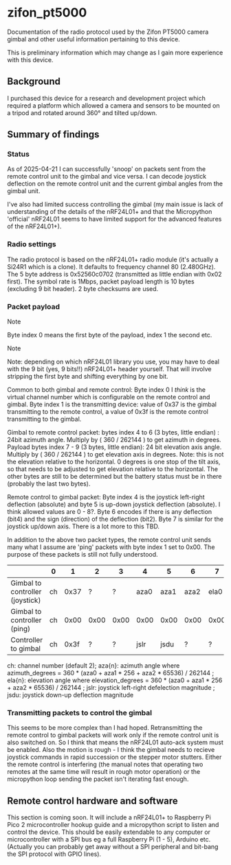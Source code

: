 # zifon_pt5000
Documentation of the radio protocol used by the Zifon PT5000 camera gimbal and other useful information pertaining to this device.

This is preliminary information which may change as I gain more experience with this device. 

## Background

I purchased this device for a research and development project which required a platform which allowed a camera and sensors to be mounted on a tripod and rotated around 360° and tilted up/down.

## Summary of findings

### Status

As of 2025-04-21 I can successfully 'snoop' on packets sent from the remote control unit to the gimbal and vice versa. I can decode joystick deflection on the remote control unit and the current gimbal angles from the gimbal unit. 

I've also had limited success controlling the gimbal (my main issue is lack of understanding of the details of the nRF24L01+ and that the Micropython 'official' nRF24L01 seems to have limited support for the advanced features of the nRF24L01+).

### Radio settings
The radio protocol is based on the nRF24L01+ radio module (it's actually a Si24R1 which is a clone). It defaults to frequency channel 80 (2.480GHz). The 5 byte address is 0x52560c0702 (transmitted as little endian with 0x02 first). The symbol rate is 1Mbps, packet payload length is 10 bytes (excluding 9 bit header). 2 byte checksums are used.

### Packet payload 

> [!NOTE]  
> Byte index 0 means the first byte of the payload, index 1 the second etc.

> [!NOTE]
> Note: depending on which nRF24L01 library you use, you may have to deal with the 9 bit (yes, 9 bits!!) nRF24L01+ header yourself. That will involve stripping the first byte and shifting everything by one bit.

Common to both gimbal and remote control: Byte index 0 I *think* is the virtual channel number which is configurable on the remote control and gimbal. Byte index 1 is the transmitting device: value of 0x37 is the gimbal transmitting to the remote control, a value of 0x3f is the remote control transmitting to the gimbal.

Gimbal to remote control packet:  bytes index 4 to 6 (3 bytes, little endian) : 24bit azimuth angle. Multiply by ( 360 / 262144 ) to get azimuth in degrees. Payload bytes index 7 - 9 (3 bytes, little endian): 24 bit elevation axis angle.  Multiply by ( 360 / 262144 ) to get elevation axis in degrees. Note: this is not the elevation relative to the horizontal.  0 degrees is one stop of the tilt axis, so that needs to be adjusted to get elevation relative to the horizontal.  The other bytes are still to be determined but the battery status must be in there (probably the last two bytes).

Remote control to gimbal packet:  Byte index 4 is the joystick left-right deflection (absolute) and byte 5 is up-down joystick deflection (absolute). I think allowed values are 0 - 8?. Byte 6 encodes if there is any deflection (bit4) and the sign (direction) of the deflection (bit2). Byte 7 is similar for the joystick up/down axis. There is a lot more to this TBD.

In addition to the above two packet types, the remote control unit sends many what I assume are 'ping' packets with byte index 1 set to 0x00. The purpose of these packets is still not fully understood.

|                                | 0  | 1    | 2    | 3    | 4    | 5    | 6    | 7    | 8    | 9    |
|--------------------------------|----|------|------|------|------|------|------|------|------|------|
|Gimbal to controller (joystick) | ch | 0x37 | ?    | ?    | aza0 | aza1 | aza2 | ela0 | ela1 | ela2 |
|Gimbal to controller (ping)     | ch | 0x00 | 0x00 | 0x00 | 0x00 | 0x00 | 0x00 | 0x00 | 0x00 | 0x00 |
|Controller to gimbal            | ch | 0x3f | ?    | ?    | jslr | jsdu | ?    | ?    | ?    | ?    |

ch: channel number (default 2); 
aza{n}: azimuth angle where azimuth_degrees = 360 * (aza0 + aza1 * 256 + aza2 * 65536) / 262144 ;
ela{n}: elevation angle where elevation_degrees = 360 * (aza0 + aza1 * 256 + aza2 * 65536) / 262144 ;
jslr: joystick left-right defelection magnitude ;
jsdu: joystick down-up deflection magnitude 



### Transmitting packets to control the gimbal

This seems to be more complex than I had hoped.  Retransmitting the remote control to gimbal packets will work only if the remote control unit is also switched on. So I think that means the nRF24L01 auto-ack system must be enabled. Also the motion is rough - I think the gimbal needs to recieve joystick commands in rapid succession or the stepper motor stutters. Either the remote control is interfering (the manual notes that operating two remotes at the same time will result in rough motor operation) or the micropython loop sending the packet isn't iterating fast enough.

## Remote control hardware and software

This section is coming soon. It will include a nRF24L01+ to Raspberry Pi Pico 2 microcontroller hookup guide and a micropython script to listen and control the device. This should be easily extendable to any computer or microcontroller with a SPI bus eg a full Raspberry Pi (1 - 5), Arduino etc. (Actually you can probably get away without a SPI peripheral and bit-bang the SPI protocol with GPIO lines).

